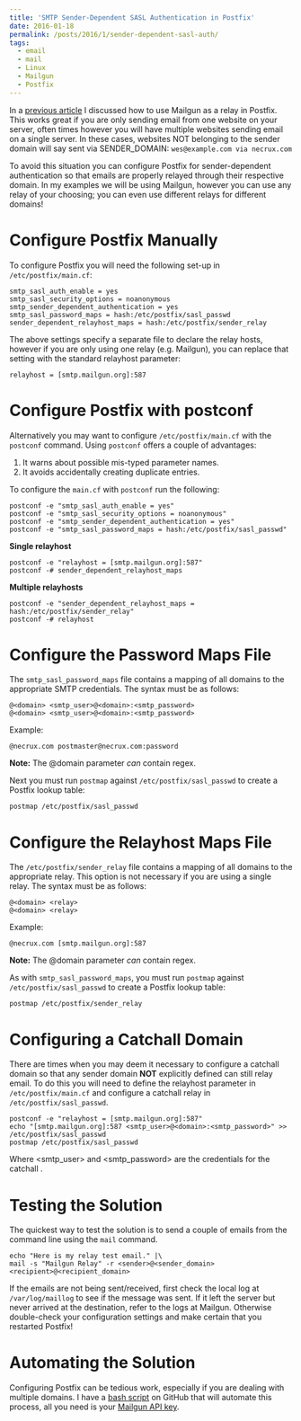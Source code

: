 ```yaml
---
title: 'SMTP Sender-Dependent SASL Authentication in Postfix'
date: 2016-01-18
permalink: /posts/2016/1/sender-dependent-sasl-auth/
tags:
  - email
  - mail
  - Linux
  - Mailgun
  - Postfix
---
```


In a [previous article](http://necrux.com/getting-started-mailgun/) I discussed how to use Mailgun as a relay in Postfix. This works great if you are only sending email from one website on your server, often times however you will have multiple websites sending email on a single server. In these cases, websites NOT belonging to the sender domain will say sent via SENDER_DOMAIN: `wes@example.com via necrux.com`

To avoid this situation you can configure Postfix for sender-dependent authentication so that emails are properly relayed through their respective domain. In my examples we will be using Mailgun, however you can use any relay of your choosing; you can even use different relays for different domains!

Configure Postfix Manually
===

To configure Postfix you will need the following set-up in `/etc/postfix/main.cf`:

```
smtp_sasl_auth_enable = yes
smtp_sasl_security_options = noanonymous
smtp_sender_dependent_authentication = yes
smtp_sasl_password_maps = hash:/etc/postfix/sasl_passwd
sender_dependent_relayhost_maps = hash:/etc/postfix/sender_relay
```

The above settings specify a separate file to declare the relay hosts, however if you are only using one relay (e.g. Mailgun), you can replace that setting with the standard relayhost parameter:

```
relayhost = [smtp.mailgun.org]:587
```

Configure Postfix with postconf
===

Alternatively you may want to configure `/etc/postfix/main.cf` with the `postconf` command. Using `postconf` offers a couple of advantages:

1. It warns about possible mis-typed parameter names.
2. It avoids accidentally creating duplicate entries.

To configure the `main.cf` with `postconf` run the following:

```
postconf -e "smtp_sasl_auth_enable = yes"
postconf -e "smtp_sasl_security_options = noanonymous"
postconf -e "smtp_sender_dependent_authentication = yes"
postconf -e "smtp_sasl_password_maps = hash:/etc/postfix/sasl_passwd"
```

**Single relayhost**

```
postconf -e "relayhost = [smtp.mailgun.org]:587"
postconf -# sender_dependent_relayhost_maps
```

**Multiple relayhosts**

```
postconf -e "sender_dependent_relayhost_maps = hash:/etc/postfix/sender_relay"
postconf -# relayhost
```

Configure the Password Maps File
===

The `smtp_sasl_password_maps` file contains a mapping of all domains to the appropriate SMTP credentials. The syntax must be as follows:

```
@<domain> <smtp_user>@<domain>:<smtp_password>
@<domain> <smtp_user>@<domain>:<smtp_password>
```

Example:

```
@necrux.com postmaster@necrux.com:password
```

**Note:** The @domain parameter *can* contain regex.

Next you must run `postmap` against `/etc/postfix/sasl_passwd` to create a Postfix lookup table:

```
postmap /etc/postfix/sasl_passwd
```

Configure the Relayhost Maps File
===

The `/etc/postfix/sender_relay` file contains a mapping of all domains to the appropriate relay. This option is not necessary if you are using a single relay. The syntax must be as follows:

```
@<domain> <relay>
@<domain> <relay>
```

Example:

```
@necrux.com [smtp.mailgun.org]:587
```

**Note:** The @domain parameter *can* contain regex.

As with `smtp_sasl_password_maps`, you must run `postmap` against `/etc/postfix/sasl_passwd` to create a Postfix lookup table:

```
postmap /etc/postfix/sender_relay
```

Configuring a Catchall Domain
===

There are times when you may deem it necessary to configure a catchall domain so that any sender domain **NOT** explicitly defined can still relay email. To do this you will need to define the relayhost parameter in `/etc/postfix/main.cf` and configure a catchall relay in `/etc/postfix/sasl_passwd`.

```
postconf -e "relayhost = [smtp.mailgun.org]:587"
echo "[smtp.mailgun.org]:587 <smtp_user>@<domain>:<smtp_password>" >> /etc/postfix/sasl_passwd
postmap /etc/postfix/sasl_passwd
```

Where <smtp_user> and <smtp_password> are the credentials for the catchall <domain>.

Testing the Solution
===

The quickest way to test the solution is to send a couple of emails from the command line using the `mail` command.

```
echo "Here is my relay test email." |\
mail -s "Mailgun Relay" -r <sender>@<sender_domain> <recipient>@<recipient_domain>
```

If the emails are not being sent/received, first check the local log at `/var/log/maillog` to see if the message was sent. If it left the server but never arrived at the destination, refer to the logs at Mailgun. Otherwise double-check your configuration settings and make certain that you restarted Postfix!

Automating the Solution
===

Configuring Postfix can be tedious work, especially if you are dealing with multiple domains. I have a [bash script](https://github.com/necrux/scripts/blob/master/mailgun_sender_dependent_authentication.sh) on GitHub that will automate this process, all you need is your [Mailgun API key](https://help.mailgun.com/hc/en-us/articles/203380100-Where-can-I-find-my-API-key-and-SMTP-credentials-).
